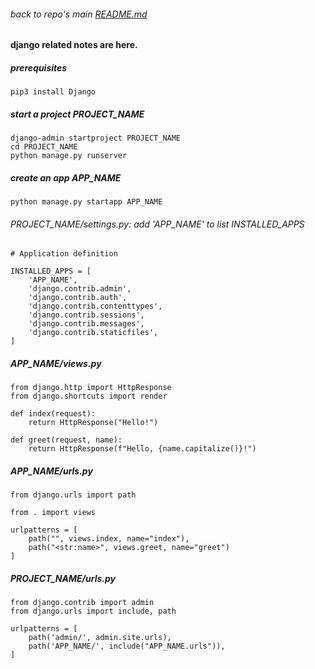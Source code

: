 ###### back to repo's main [README.md](../../README.md)
#### django related notes are here.
##### prerequisites
```
pip3 install Django
```
##### start a project PROJECT_NAME
```
django-admin startproject PROJECT_NAME
cd PROJECT_NAME
python manage.py runserver
```
##### create an app APP_NAME
```
python manage.py startapp APP_NAME
```
###### PROJECT_NAME/settings.py: add 'APP_NAME' to list INSTALLED_APPS 
```
# Application definition

INSTALLED_APPS = [
    'APP_NAME',
    'django.contrib.admin',
    'django.contrib.auth',
    'django.contrib.contenttypes',
    'django.contrib.sessions',
    'django.contrib.messages',
    'django.contrib.staticfiles',
]
```
##### APP_NAME/views.py
```
from django.http import HttpResponse
from django.shortcuts import render

def index(request):
    return HttpResponse("Hello!")

def greet(request, name):
    return HttpResponse(f"Hello, {name.capitalize()}!")
```
##### APP_NAME/urls.py
```
from django.urls import path

from . import views

urlpatterns = [
    path("", views.index, name="index"),
    path("<str:name>", views.greet, name="greet")
]
```
##### PROJECT_NAME/urls.py
```
from django.contrib import admin
from django.urls import include, path

urlpatterns = [
    path('admin/', admin.site.urls),
    path('APP_NAME/', include("APP_NAME.urls")),
]
```
